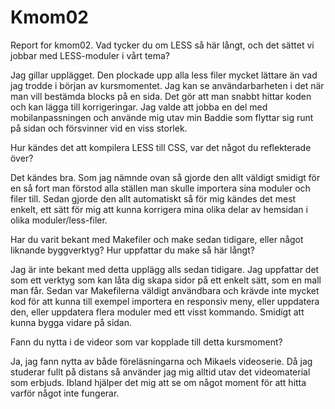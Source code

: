Kmom02
===============================

Report for kmom02.
Vad tycker du om LESS så här långt, och det sättet vi jobbar med LESS-moduler i vårt tema?

Jag gillar upplägget. Den plockade upp alla less filer mycket lättare än vad jag trodde i början av kursmomentet. Jag kan se användarbarheten i det när man vill bestämda blocks på en sida. Det gör att man snabbt hittar koden och kan lägga till korrigeringar. Jag valde att jobba en del med mobilanpassningen och använde mig utav min Baddie som flyttar sig runt på sidan och försvinner vid en viss storlek.

Hur kändes det att kompilera LESS till CSS, var det något du reflekterade över?

Det kändes bra. Som jag nämnde ovan så gjorde den allt väldigt smidigt för en så fort man förstod alla ställen man skulle importera sina moduler och filer till. Sedan gjorde den allt automatiskt så för mig kändes det mest enkelt, ett sätt för mig att kunna korrigera mina olika delar av hemsidan i olika moduler/less-filer.

Har du varit bekant med Makefiler och make sedan tidigare, eller något liknande byggverktyg? Hur uppfattar du make så här långt?

Jag är inte bekant med detta upplägg alls sedan tidigare. Jag uppfattar det som ett verktyg som kan låta dig skapa sidor på ett enkelt sätt, som en mall man får. Sedan var Makefilerna väldigt användbara och krävde inte mycket kod för att kunna till exempel importera en responsiv meny, eller uppdatera den, eller uppdatera flera moduler med ett visst kommando. Smidigt att kunna bygga vidare på sidan.

Fann du nytta i de videor som var kopplade till detta kursmoment?

Ja, jag fann nytta av både föreläsningarna och Mikaels videoserie. Då jag studerar fullt på distans så använder jag mig alltid utav det videomaterial som erbjuds. Ibland hjälper det mig att se om något moment för att hitta varför något inte fungerar.
